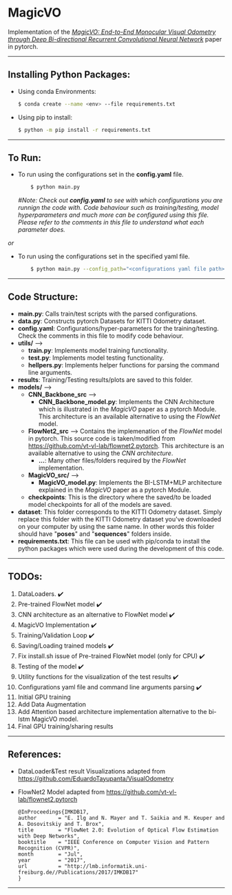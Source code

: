 # MagicVO
Implementation of the [_MagicVO: End-to-End Monocular Visual Odometry through Deep Bi-directional Recurrent Convolutional Neural Network_](https://arxiv.org/abs/1811.10964) paper in pytorch.

---
## Installing Python Packages:
* Using conda Environments:
    ```bash
    $ conda create --name <env> --file requirements.txt
    ```
* Using pip to install:
    ```bash
    $ python -m pip install -r requirements.txt

---

## To Run:
* To run using the configurations set in the __config.yaml__ file. 
    ```bash
        $ python main.py
    ```
    _#Note: Check out __config.yaml__ to see with which configurations you are runnign the code with. Code behaviour such as training/testing, model hyperparameters and much more can be configured using this file. Please refer to the comments in this file to understand what each parameter does._

_or_

* To run using the configurations set in the specified yaml file. 
    ```bash
        $ python main.py --config_path="<configurations yaml file path>"
    ```

---

## Code Structure:
* __main.py__: Calls train/test scripts with the parsed configurations.
* __data.py__: Constructs pytorch Datasets for KITTI Odometry dataset.
* __config.yaml__: Configurations/hyper-parameters for the training/testing. Check the comments in this file to modify code behaviour.
* __utils/__ -->
    * __train.py__: Implements model training functionality.
    * __test.py__: Implements model testing functionality.
    * __hellpers.py__: Implements helper functions for parsing the command line arguments.
* __results__: Training/Testing results/plots are saved to this folder.
* __models/__ -->
    * __CNN_Backbone_src__ -->
        * __CNN_Backbone_model.py__: Implements the CNN Architecture which is illustrated in the _MagicVO_ paper as a pytorch Module. This architecture is an available alternative to using the _FlowNet_ model.
    * __FlowNet2_src__ --> Contains the implemenation of the _FlowNet_ model in pytorch. This source code is taken/modified from https://github.com/vt-vl-lab/flownet2.pytorch. This architecture is an available alternative to using the _CNN architecture_.
        * __...__: Many other files/folders required by the _FlowNet_ implementation. 
    * __MagicVO_src/__ -->
        * __MagicVO_model.py__: Implements the BI-LSTM+MLP architecture explained in the _MagicVO_ paper as a pytorch Module.
    * __checkpoints__: This is the directory where the saved/to be loaded model checkpoints for all of the models are saved.
* __dataset__: This folder corresponds to the KITTI Odometry dataset. Simply replace this folder with the KITTI Odometry dataset you've downloaded on your computer by using the same name. In other words this folder should have "__poses__" and "__sequences__" folders inside.
* __requirements.txt__: This file can be used with pip/conda to install the python packages which were used during the development of this code. 

---

## __TODOs:__
1. DataLoaders. :heavy_check_mark:
2. Pre-trained FlowNet model :heavy_check_mark:
3. CNN architecture as an alternative to FlowNet model :heavy_check_mark:
4. MagicVO Implementation :heavy_check_mark:
5. Training/Validation Loop :heavy_check_mark:
6. Saving/Loading trained models :heavy_check_mark:
7. Fix install.sh issue of Pre-trained FlowNet model (only for CPU) :heavy_check_mark:
8. Testing of the model :heavy_check_mark:
9. Utility functions for the visualization of the test results :heavy_check_mark:
10. Configurations yaml file and command line arguments parsing :heavy_check_mark:
11. Initial GPU training
12. Add Data Augmentation
13. Add Attention based architecture implementation alternative to the bi-lstm MagicVO model.
14. Final GPU training/sharing results 

---

## References:
* DataLoader&Test result Visualizations adapted from https://github.com/EduardoTayupanta/VisualOdometry

* FlowNet2 Model adapted from https://github.com/vt-vl-lab/flownet2.pytorch
    ```
    @InProceedings{IMKDB17,
    author       = "E. Ilg and N. Mayer and T. Saikia and M. Keuper and A. Dosovitskiy and T. Brox",
    title        = "FlowNet 2.0: Evolution of Optical Flow Estimation with Deep Networks",
    booktitle    = "IEEE Conference on Computer Vision and Pattern Recognition (CVPR)",
    month        = "Jul",
    year         = "2017",
    url          = "http://lmb.informatik.uni-freiburg.de//Publications/2017/IMKDB17"
    }
    ```

---

